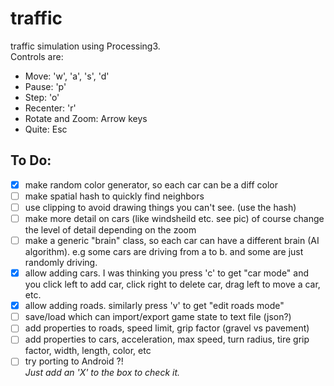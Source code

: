 # traffic
traffic simulation using Processing3.  
Controls are:
- Move: 'w', 'a', 's', 'd'
- Pause: 'p'
- Step: 'o'
- Recenter: 'r'
- Rotate and Zoom: Arrow keys
- Quite: Esc

## To Do:
- [x] make random color generator, so each car can be a diff color  
- [ ] make spatial hash to quickly find neighbors  
- [ ] use clipping to avoid drawing things you can't see. (use the hash)  
- [ ] make more detail on cars (like windsheild etc. see pic) of course change the level of detail depending on the zoom   
- [ ] make a generic "brain" class, so each car can have a different brain (AI algorithm). e.g some cars are driving from a to b. and some are just randomly driving.  
- [x] allow adding cars.  I was thinking you press 'c' to get "car mode" and you click left to add car, click right to delete car, drag left to move a car, etc.  
- [x] allow adding roads.  similarly press 'v' to get "edit roads mode"  
- [ ] save/load which can import/export game state to text file (json?)  
- [ ] add properties to roads, speed limit, grip factor (gravel vs pavement)  
- [ ] add properties to cars, acceleration, max speed, turn radius, tire grip factor, width, length, color, etc  
- [ ]  try porting to Android ?!  
*Just add an 'X' to the box to check it.*
